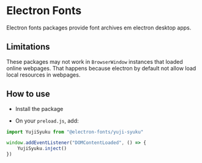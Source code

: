 # Electron Fonts

Electron fonts packages provide font archives em electron desktop apps.

## Limitations

These packages may not work in `BrowserWindow` instances that loaded online webpages. That happens because electron by default not allow load local resources in webpages.

## How to use

* Install the package

* On your `preload.js`, add:

```ts
import YujiSyuku from "@electron-fonts/yuji-syuku"

window.addEventListener("DOMContentLoaded", () => {
    YujiSyuku.inject()
})
```